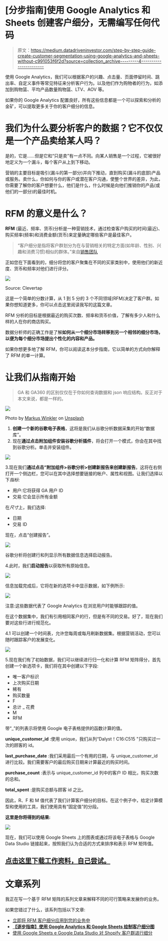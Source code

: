 # [分步指南]使用 Google Analytics 和 Sheets 创建客户细分，无需编写任何代码

> 原文：<https://medium.datadriveninvestor.com/step-by-step-guide-create-customer-segmentation-using-google-analytics-and-sheets-without-c991053f6f2d?source=collection_archive---------4----------------------->

使用 Google Analytics，我们可以根据客户的兴趣、点击量、页面停留时间、跳出率、自定义事件等常见特征来分析客户行为。以及他们作为购物者的行为，如添加到购物篮、平均产品数量购物篮、LTV、AOV 等。

如果你的 Google Analytics 配置良好，所有这些信息都是一个可以探索和分析的金矿，可以提取更多关于你的客户细分的信息。

# 我们为什么要分析客户的数据？它不仅仅是一个产品卖给某人吗？

是的，它是……但是它和“只是卖”有一点不同。向某人销售是一个过程，它被很好地定义为一个漏斗，每个客户从上到下移动。

营销的主要目标是吸引(漏斗的第一部分)并向下推动，直到购买(漏斗的底部)产品或服务。卖什么，你如何与你的客户或潜在客户沟通，使整个世界的差异，为此，你需要了解你的客户想要什么，他们是什么，什么时候是向他们推销你的产品(或他们的一部分)的最佳时机。

# RFM 的意义是什么？

**RFM** (最近、频率、货币)分析是一种营销技术，通过检查客户购买的时间(最近)、购买频率(频率)和消费金额(货币)来定量确定哪些客户是最佳客户。

> “客户细分是指将客户群划分为在与营销相关的特定方面(如年龄、性别、兴趣和消费习惯)相似的群体。”来自[销售团队](http://searchsalesforce.techtarget.com/definition/customer-segmentation)

正如您在下面看到的，细分将您的客户聚集在不同的买家类别中，使用他们的新近度、货币和频率对他们进行评分。

![](img/a489824ff00944a5521f77d56e26830c.png)

Source: Clevertap

这是一个简单的分数计算，从 1 到 5 分的 3 个不同领域(RFM)决定了客户群。如果你想知道更多，你可以点击这里阅读我写的这篇文章。

RFM 分析的目标是根据最近的购买次数、频率和货币价值，了解有多少人和什么样的人在你的商店购买。

数据分析师的正确工作是了解**如何从一个细分市场转移到另一个相邻的细分市场，以便为每个细分市场提出个性化的内容和产品。**

如果你想更多地了解 RFM，你可以阅读这本分步指南，它以简单的方式向你解释了 RFM 的单一计算。

# 让我们从指南开始

> GA 和 GA360 的区别仅仅在于你如何查询数据和 json 响应结构。反正对于本文来说，都是一样的。

![](img/5917929bce0ceed9158333dd6791a3c3.png)

Photo by [Markus Winkler](https://unsplash.com/@markuswinkler?utm_source=medium&utm_medium=referral) on [Unsplash](https://unsplash.com?utm_source=medium&utm_medium=referral)

1.  **创建一个新的谷歌电子表格**，这将是我们从谷歌分析数据采集的开始“数据库”。
2.  现在**通过点击附加组件安装谷歌分析插件**，将会打开一个模式，你会在其中找到谷歌分析。单击并安装组件。

![](img/13db6c6e1da3c9366223bba9671723ce.png)

3.现在我们**通过点击“**附加组件>谷歌分析>创建新报告**来创建新报告**。这将在右侧打开一个侧边栏，您可以在其中选择想要链接的帐户、属性和视图。让我们选择以下*指标*:

*   用户:它将获得 GA 用户 ID
*   交易:它会显示所有金额

在*尺寸*上，我们选择:

*   日期
*   交易 ID

现在，点击“创建报告”。

![](img/d4838e915a745a7f9e386fa6ba97db00.png)

谷歌分析将创建行和列显示所有数据信息选择启动报告。

4.此时，我们**启动报告**以获取所有原始信息。

![](img/aed5988de9e905e95390e6a6b4a1b614.png)

信息加载完成后，它将在新的选项卡中显示数据，如下例所示:

![](img/a95962e96a92dc49dbfb411c1d5889c1.png)

注意:这些数据代表了 Google Analytics 在浏览用户时能够跟踪的值。

在这个数据集中，我们有引用相同客户的行，但是有不同的交易。好了，现在我们要对这些行进行规范化。

4.1 可以创建一个时间表，允许您每周或每月刷新数据集。根据营销活动，您可以随时跟踪客户的发展变化。

![](img/b749d6b0663ddc3419b1c008c7d7a9c2.png)

5.现在我们有了初始数据，我们可以继续进行归一化和计算 RFM 矩阵得分，首先创建一个新选项卡，我们将在其中创建以下字段:

*   唯一客户标识
*   上次购买日期
*   稀有
*   购买数量
*   F
*   总计 _ 花费
*   M
*   RFM

带“_”的列表示将使用 Google 电子表格提供的函数计算的值。

**unique_customer_id** :使用 unique，我们从列“Dalyst！C16:C515 "只购买过一次的顾客的 id。

**last_purchase_date** :我们采用最后一个有用的日期，与 unique_customer_id 进行比较。我们需要客户的最后购买日期来计算最近的购买时间。

**purchase_count** :表示与 unique_customer_id 列中的客户 ID 相比，购买次数的总和。

**total_spent** :是购买总额与顾客 id 之比。

因此，R、F 和 M 值代表了我们计算客户细分的目标。在这个例子中，给定计算模型和使用的工具，我们使用具有“固定值”的分段。

**这里是你将得到的结果:**

![](img/e15294dfb29c2c74352f395ad8c5e57b.png)

现在，我们可以使用 Google Sheets 上的图表或通过将该电子表格与 Google Data Studio 链接起来，按照我们认为合适的方式来排序和表示 RFM 矩阵值。

## [点击这里下载工作资料，自己尝试。](https://alexgenovese.it/blog/customer-journey-segmentation-using-google-analytics-and-gsheets/)

# 文章系列

我正在写一个基于 RFM 矩阵的系列文章来解释不同的可行策略来发展你的业务。

如果您错过了什么，该系列包括以下文章:

*   [立即将 RFM 客户细分应用到您的业务中](https://alexgenovese.it/how-to-apply-rfm-customer-segments-your-business/)
*   [**【逐步指南】使用 Google Analytics 和 Google Sheets 绘制客户细分图**](https://alexgenovese.it/customer-journey-segmentation-using-google-analytics-and-gsheets/)
*   [使用 Google Sheets e Google Data Studio 对 Shopify 客户群进行细分](https://alexgenovese.it/segment-shopify-customer-base-using-google-sheets-e-google-data-studio/)